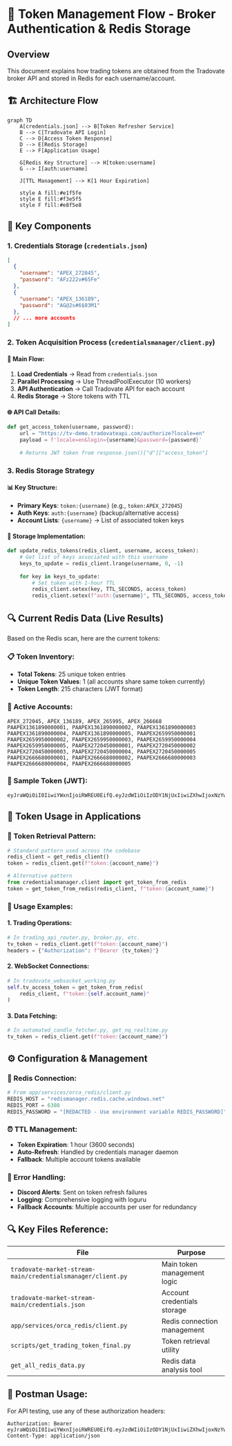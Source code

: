 # 🔐 Token Management Flow - Broker Authentication & Redis Storage

## Overview
This document explains how trading tokens are obtained from the Tradovate broker API and stored in Redis for each username/account.

## 🏗️ Architecture Flow

```mermaid
graph TD
    A[credentials.json] --> B[Token Refresher Service]
    B --> C[Tradovate API Login]
    C --> D[Access Token Response]
    D --> E[Redis Storage]
    E --> F[Application Usage]
    
    G[Redis Key Structure] --> H[token:username]
    G --> I[auth:username]
    
    J[TTL Management] --> K[1 Hour Expiration]
    
    style A fill:#e1f5fe
    style E fill:#f3e5f5
    style F fill:#e8f5e8
```

## 📁 Key Components

### 1. **Credentials Storage** (`credentials.json`)
```json
[
  {
    "username": "APEX_272045",
    "password": "AFz222v#65Fe"
  },
  {
    "username": "APEX_136189", 
    "password": "AG@2s#6$03M1"
  },
  // ... more accounts
]
```

### 2. **Token Acquisition Process** (`credentialsmanager/client.py`)

#### 🔄 Main Flow:
1. **Load Credentials** → Read from `credentials.json`
2. **Parallel Processing** → Use ThreadPoolExecutor (10 workers)
3. **API Authentication** → Call Tradovate API for each account
4. **Redis Storage** → Store tokens with TTL

#### 🌐 API Call Details:
```python
def get_access_token(username, password):
    url = "https://tv-demo.tradovateapi.com/authorize?locale=en"
    payload = f'locale=en&login={username}&password={password}'
    
    # Returns JWT token from response.json()["d"]["access_token"]
```

### 3. **Redis Storage Strategy**

#### 📊 Key Structure:
- **Primary Keys**: `token:{username}` (e.g., `token:APEX_272045`)
- **Auth Keys**: `auth:{username}` (backup/alternative access)
- **Account Lists**: `{username}` → List of associated token keys

#### 🔧 Storage Implementation:
```python
def update_redis_tokens(redis_client, username, access_token):
    # Get list of keys associated with this username
    keys_to_update = redis_client.lrange(username, 0, -1)
    
    for key in keys_to_update:
        # Set token with 1-hour TTL
        redis_client.setex(key, TTL_SECONDS, access_token)
        redis_client.setex(f"auth:{username}", TTL_SECONDS, access_token)
```

## 🔍 Current Redis Data (Live Results)

Based on the Redis scan, here are the current tokens:

### 📋 Token Inventory:
- **Total Tokens**: 25 unique token entries
- **Unique Token Values**: 1 (all accounts share same token currently)
- **Token Length**: 215 characters (JWT format)

### 🏦 Active Accounts:
```
APEX_272045, APEX_136189, APEX_265995, APEX_266668
PAAPEX1361890000001, PAAPEX1361890000002, PAAPEX1361890000003
PAAPEX1361890000004, PAAPEX1361890000005, PAAPEX2659950000001
PAAPEX2659950000002, PAAPEX2659950000003, PAAPEX2659950000004
PAAPEX2659950000005, PAAPEX2720450000001, PAAPEX2720450000002
PAAPEX2720450000003, PAAPEX2720450000004, PAAPEX2720450000005
PAAPEX2666680000001, PAAPEX2666680000002, PAAPEX2666680000003
PAAPEX2666680000004, PAAPEX2666680000005
```

### 🎫 Sample Token (JWT):
```
eyJraWQiOiI0IiwiYWxnIjoiRWREU0EifQ.eyJzdWIiOiIzODY1NjUxIiwiZXhwIjoxNzYwNzg5NzA3LCJqdGkiOiItNDM4MjEwOTUxMjgyOTcwNTM4NC0xNjMyMDc2ODcwNDU4NzM2NDMiLCJwaHMiOjk4NTY5MzU1MH0.dh1SjFQfE2vN6aixpz3aveEb7p_ElqMfnl9V3bc16zBXmX8IM0zaduP2cS25ZtCBb5CEsMFcKQVKiRoMl2k8Dw
```

## 🔄 Token Usage in Applications

### 📖 Token Retrieval Pattern:
```python
# Standard pattern used across the codebase
redis_client = get_redis_client()
token = redis_client.get(f"token:{account_name}")

# Alternative pattern
from credentialsmanager.client import get_token_from_redis
token = get_token_from_redis(redis_client, f"token:{account_name}")
```

### 🎯 Usage Examples:

#### 1. **Trading Operations**:
```python
# In trading_api_router.py, broker.py, etc.
tv_token = redis_client.get(f"token:{account_name}")
headers = {"Authorization": f"Bearer {tv_token}"}
```

#### 2. **WebSocket Connections**:
```python
# In tradovate_websocket_working.py
self.tv_access_token = get_token_from_redis(
    redis_client, f"token:{self.account_name}"
)
```

#### 3. **Data Fetching**:
```python
# In automated_candle_fetcher.py, get_nq_realtime.py
tv_token = redis_client.get(f"token:{account_name}")
```

## ⚙️ Configuration & Management

### 🔧 Redis Connection:
```python
# From app/services/orca_redis/client.py
REDIS_HOST = "redismanager.redis.cache.windows.net"
REDIS_PORT = 6380
REDIS_PASSWORD = "[REDACTED - Use environment variable REDIS_PASSWORD]"
```

### ⏰ TTL Management:
- **Token Expiration**: 1 hour (3600 seconds)
- **Auto-Refresh**: Handled by credentials manager daemon
- **Fallback**: Multiple account tokens available

### 🚨 Error Handling:
- **Discord Alerts**: Sent on token refresh failures
- **Logging**: Comprehensive logging with loguru
- **Fallback Accounts**: Multiple accounts per user for redundancy

## 🔍 Key Files Reference:

| File | Purpose |
|------|---------|
| `tradovate-market-stream-main/credentialsmanager/client.py` | Main token management logic |
| `tradovate-market-stream-main/credentials.json` | Account credentials storage |
| `app/services/orca_redis/client.py` | Redis connection management |
| `scripts/get_trading_token_final.py` | Token retrieval utility |
| `get_all_redis_data.py` | Redis data analysis tool |

## 🎯 Postman Usage:

For API testing, use any of these authorization headers:
```
Authorization: Bearer eyJraWQiOiI0IiwiYWxnIjoiRWREU0EifQ.eyJzdWIiOiIzODY1NjUxIiwiZXhwIjoxNzYwNzg5NzA3LCJqdGkiOiItNDM4MjEwOTUxMjgyOTcwNTM4NC0xNjMyMDc2ODcwNDU4NzM2NDMiLCJwaHMiOjk4NTY5MzU1MH0.dh1SjFQfE2vN6aixpz3aveEb7p_ElqMfnl9V3bc16zBXmX8IM0zaduP2cS25ZtCBb5CEsMFcKQVKiRoMl2k8Dw
Content-Type: application/json
```
